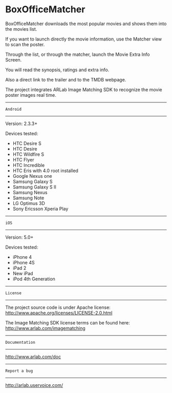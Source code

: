 BoxOfficeMatcher
================

BoxOfficeMatcher downloads the most popular movies and shows them into the movies list.

If you want to launch directly the movie information, use the Matcher view to scan the poster.

Through the list, or through the matcher, launch the Movie Extra Info Screen. 

You will read the synopsis, ratings and extra info. 

Also a direct link to the trailer and to the TMDB webpage.

The project integrates ARLab Image Matching SDK to recognize the movie poster images real time.

******************
    Android 
******************

Version: 2.3.3+

Devices tested:
* HTC Desire S
* HTC Desire
* HTC Wildfire S
* HTC Flyer
* HTC Incredible
* HTC  Eris with 4.0 root installed
* Google Nexus one
* Samsung Galaxy S
* Samsung Galaxy S II
* Samsung Nexus
* Samsung Note
* LG Optimus 3D
* Sony Ericsson Xperia Play

******************
    iOS 
******************
Version: 5.0+

Devices tested:
* iPhone 4
* iPhone 4S
* iPad 2
* New iPad
* iPod 4th Generation

******************
    License 
******************

The project source code is under Apache license:
http://www.apache.org/licenses/LICENSE-2.0.html

The Image Matching SDK license terms can be found here:
http://www.arlab.com/imagematching

******************
    Documentation 
******************

http://www.arlab.com/doc

******************
    Report a bug 
******************

http://arlab.uservoice.com/